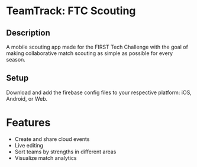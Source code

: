 # TeamTrack: FTC Scouting
## Description

A mobile scouting app made for the FIRST Tech Challenge with the goal of making collaborative match scouting as simple as possible for every season.

## Setup
Download and add the firebase config files to your respective platform: iOS, Android, or Web.


# Features
- Create and share cloud events
- Live editing
- Sort teams by strengths in different areas
- Visualize match analytics

